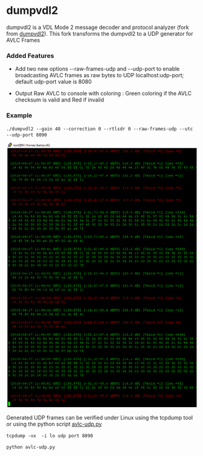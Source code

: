# dumpvdl2

dumpvdl2 is a VDL Mode 2 message decoder and protocol analyzer (fork from [dumpvdl2](https://github.com/szpajder/dumpvdl2)).
This fork transforms the dumpvdl2 to a UDP generator for AVLC Frames

### Added Features

- Add two new options --raw-frames-udp and --udp-port to enable broadcasting AVLC frames as raw bytes to UDP localhost:udp-port; default udp-port value is 8080

- Output Raw AVLC to console with coloring : Green coloring if the AVLC checksum is valid and Red if invalid

### Example 

```
./dumpvdl2 --gain 40 --correction 0 --rtlsdr 0 --raw-frames-udp --utc --udp-port 8090
```

![dumpvdl2 screenshot](putty-console.png?raw=true)


Generated UDP frames can be verified under Linux using the tcpdump tool or using the python script [avlc-udp.py](https://github.com/kanaaan/dumpvdl2/blob/master/avlc-udp.py)

```
tcpdump -vx  -i lo udp port 8090

```

```
python avlc-udp.py

```
 